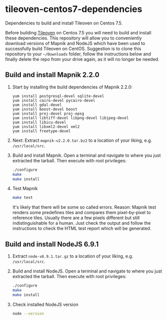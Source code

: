# tileoven-centos7-dependencies
Dependencies to build and install Tileoven on Centos 7.5.

Before building [Tileoven](https://github.com/andydekiert/tileoven) on Centos 7.5 you will need to build and install these dependencies. This repository will allow you to conveniently download versions of Mapnik and NodeJS which have been used to successfully build Tileoven on CentOS. Suggestion is to clone this repository to your `~/Downloads` folder, follow the instructions below and finally delete the repo from your drive again, as it will no longer be needed.

## Build and install Mapnik 2.2.0
1. Start by installing the build dependencies of Mapnik 2.2.0:
   ```
   yum install postgresql-devel sqlite-devel
   yum install cairo-devel pycairo-devel
   yum install gdal-devel
   yum install boost-devel boost
   yum install proj-devel proj-epsg
   yum install libtiff-devel libpng-devel libjpeg-devel
   yum install libicu-devel
   yum install libxml2-devel xml2
   yum install freetype-devel
   ```

2. Next: Extract `mapnik-v2.2.0.tar.bz2` to a location of your liking, e.g. `/usr/local/src`.

3. Build and install Mapnik. Open a terminal and navigate to where you just extracted the tarball. Then execute with root privileges:
   ```bash
   ./configure
   make
   make install
   ```
   
4. Test Mapnik
   ```bash
   make test
   ```
   It's likely that there will be some so called errors.
   Reason: Mapnik test renders some predefines tiles and compares them pixel-by-pixel to reference tiles. Usually there are a few pixels different but still indistinguishable for a human. Just check the output and follow the instructions to check the HTML test report which will be generated.


## Build and install NodeJS 6.9.1
1. Extract `node-v6.9.1.tar.gz` to a location of your liking, e.g. `/usr/local/src`.

2. Build and install NodeJS. Open a terminal and navigate to where you just extracted the tarball. Then execute with root privileges:
   ```bash
   ./configure
   make
   make install
   ```
   
3. Check installed NodeJS version
   ```bash
   node --version
   ```


